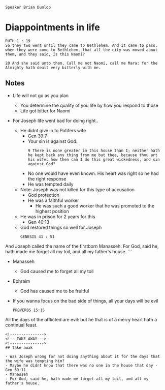 ```
Speaker Brian Dunlop
```

<!----------->
<!-- TITLE -->
<!----------->
# Diappointments in life
```
RUTH 1 : 19
So they two went until they came to Bethlehem. And it came to pass, when they were come to Bethlehem, that all the city was moved about them, and they said, Is this Naomi?

20 And she said unto them, Call me not Naomi, call me Mara: for the Almighty hath dealt very bitterly with me.
```

<!----------->
<!-- NOTES -->
<!----------->
## Notes

- Life will not go as you plan
  - You determine the quality of you life by how you respond to those
  - Life got bitter for Naomi
  
- For Joseph life went bad for doing right..
  - He didnt give in to Potifers wife
    - Gen 39:7
    - Your sin is against God..
      ```
      9 There is none greater in this house than I; neither hath he kept back any thing from me but thee, because thou art his wife: how then can I do this great wickedness, and sin against God?
      ```
    - No one would have even known. His heart was right so he had the right response
    - He was tempted daily
  - Note: Joseph was not killed for this type of accusation
    - God protection
    - He was a faithful worker
      - He was such a good worker that he was promoted to the highest position
  - He was in prison for 2 years for this
    - Gen 40:13
  - God restored things so well for Joseph
    ```
    GENESIS 41 : 51
And Joseph called the name of the firstborn Manasseh: For God, said he, hath made me forget all my toil, and all my father's house.
    ```
  - Manasseh
    - God caused me to forget all my toil
  - Ephraim
    - God has caused me to be fruitful



- If you wanna focus on the bad side of things, all your days will be evil
  ```
  PROVERBS 15:15

All the days of the afflicted are evil: but he that is of a merry heart hath a continual feast.
  ```
<!--------------->
<!-- TAKE AWAY -->
<!--------------->
## Take awak

- Was Joseph wrong for not doing anything about it for the days that the wife was tempting him?
- Maybe he didnt know that there was no one in the house that day - Gen 39:11
- Manasseh
  - For God, said he, hath made me forget all my toil, and all my father's house.
